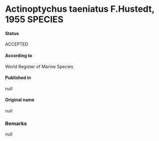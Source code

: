 Actinoptychus taeniatus F.Hustedt, 1955 SPECIES
=======

#### Status
ACCEPTED

#### According to
World Register of Marine Species

#### Published in
null

#### Original name
null

### Remarks
null